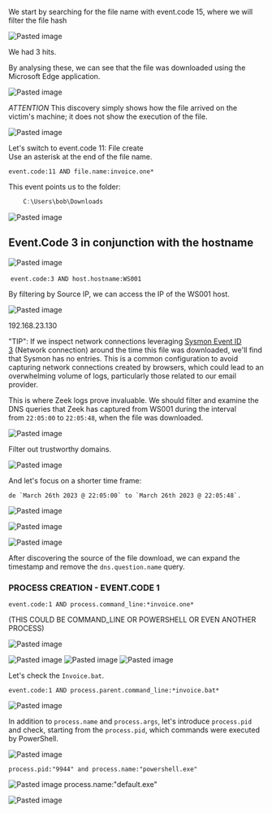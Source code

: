We start by searching for the file name with event.code 15, where we will filter the file hash

![Pasted image](../1-Image/Pasted%20image%2020240616173909.png)

We had 3 hits.

By analysing these, we can see that the file was downloaded using the Microsoft Edge application.

![Pasted image](../../1-Image/Pasted%20image%20240616174044.png)

_ATTENTION_ This discovery simply shows how the file arrived on the victim's machine; it does not show the execution of the file.

![Pasted image](../../1-Image/Pasted%20image%20240616174430.png)


Let's switch to event.code 11: File create  
Use an asterisk at the end of the file name.

```shell-session
event.code:11 AND file.name:invoice.one*
```

This event points us to the folder:

````Powershell
    C:\Users\bob\Downloads
`````

![Pasted image](../../1-Image/Pasted%20image%20240616174938.png)

## Event.Code 3 in conjunction with the hostname


![Pasted image](../../1-Image/Pasted%20image%20240616175117.png)


 `event.code:3 AND host.hostname:WS001`

By filtering by Source IP, we can access the IP of the WS001 host.

![Pasted image](../../1-Image/Pasted%20image%20240616175531.png)

192.168.23.130


"TIP": If we inspect network connections leveraging [Sysmon Event ID 3](https://www.ultimatewindowssecurity.com/securitylog/encyclopedia/event.aspx?eventid=90003) (Network connection) around the time this file was downloaded, we'll find that Sysmon has no entries. This is a common configuration to avoid capturing network connections created by browsers, which could lead to an overwhelming volume of logs, particularly those related to our email provider.

This is where Zeek logs prove invaluable. We should filter and examine the DNS queries that Zeek has captured from WS001 during the interval from `22:05:00` to `22:05:48`, when the file was downloaded.

![Pasted image](../../1-Image/Pasted%20image%20240616175815.png)


Filter out trustworthy domains.

![Pasted image](../../1-Image/Pasted%20image%20240616180546.png)

And let's focus on a shorter time frame:

	de `March 26th 2023 @ 22:05:00` to `March 26th 2023 @ 22:05:48`.

![Pasted image](../../1-Image/Pasted%20image%20240616181144.png)

![Pasted image](../../1-Image/Pasted%20image%20240616181848.png)

![Pasted image](../../1-Image/Pasted%20image%20240616183135.png)

After discovering the source of the file download, we can expand the timestamp and remove the `dns.question.name` query.


### PROCESS CREATION - EVENT.CODE 1


````
event.code:1 AND process.command_line:*invoice.one*     
`````


(THIS COULD BE COMMAND_LINE OR POWERSHELL OR EVEN ANOTHER PROCESS)

![Pasted image](../../1-Image/Pasted%20image%20240616184010.png)

![Pasted image](../../1-Image/Pasted%20image%20240616184051.png)
![Pasted image](../../1-Image/Pasted%20image%20240616184730.png)
![Pasted image](../../1-Image/Pasted%20image%20240616184909.png)

Let's check the `Invoice.bat`.

```shell-session
event.code:1 AND process.parent.command_line:*invoice.bat*
```
![Pasted image](../../1-Image/Pasted%20image%20240616191203.png)

In addition to `process.name` and `process.args`, let's introduce `process.pid` and check, starting from the `process.pid`, which commands were executed by PowerShell.


![Pasted image](../../1-Image/Pasted%20image%20240616191955.png)

```shell-session
process.pid:"9944" and process.name:"powershell.exe"
```

![Pasted image](../../1-Image/Pasted%20image%20240616200355.png)
process.name:"default.exe"

![Pasted image](../../1-Image/Pasted%20image%20240616201000.png)
